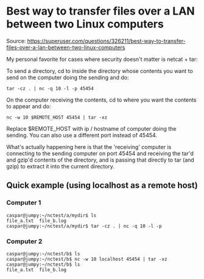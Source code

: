 # Best way to transfer files over a LAN between two Linux computers

Source: https://superuser.com/questions/326211/best-way-to-transfer-files-over-a-lan-between-two-linux-computers

My personal favorite for cases where security doesn't matter is netcat + tar:

To send a directory, cd to inside the directory whose contents you want to send on the computer doing the sending and do:

```
tar -cz . | nc -q 10 -l -p 45454
```

On the computer receiving the contents, cd to where you want the contents to appear and do:

```
nc -w 10 $REMOTE_HOST 45454 | tar -xz
```

Replace $REMOTE_HOST with ip / hostname of computer doing the sending. You can also use a different port instead of 45454.

What's actually happening here is that the 'receiving' computer is connecting to the sending computer on port 45454 and receiving the tar'd and gzip'd contents of the directory, and is passing that directly to tar (and gzip) to extract it into the current directory.

## Quick example (using localhost as a remote host)

### Computer 1

```
caspar@jumpy:~/nctest/a/mydir$ ls
file_a.txt  file_b.log
caspar@jumpy:~/nctest/a/mydir$ tar -cz . | nc -q 10 -l -p
```

### Computer 2

```
caspar@jumpy:~/nctest/b$ ls
caspar@jumpy:~/nctest/b$ nc -w 10 localhost 45454 | tar -xz
caspar@jumpy:~/nctest/b$ ls
file_a.txt  file_b.log
```
